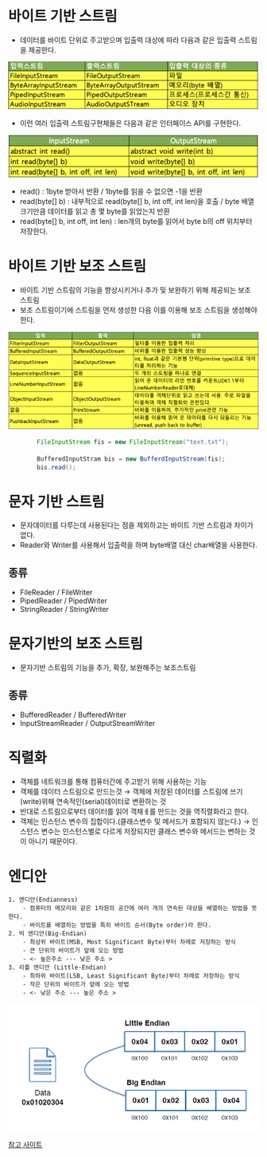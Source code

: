 # 바이트 기반 스트림

- 데이터를 바이트 단위로 주고받으며 입출력 대상에 따라 다음과 같은 입출력 스트림을 제공한다.

![img.png](img.png)

- 이런 여러 입출력 스트림구현체들은 다음과 같은 인터페이스 API를 구현한다.

![img_1.png](img_1.png)
- read() : 1byte 받아서 반환 / 1byte를 읽을 수 없으면 -1을 반환
- read(byte[] b) : 내부적으로 read(byte[] b, int off, int len)을 호출 / byte 배열 크기만큼 데이터를 읽고 총 몇 byte를 읽었는지 반환
- read(byte[] b, int off, int len) : len개의 byte를 읽어서 byte b의 off 위치부터 저장한다.

# 바이트 기반 보조 스트림

- 바이트 기반 스트림의 기능을 향상시키거나 추가 및 보완하기 위해 제공되는 보조 스트림
- 보조 스트림이기에 스트림을 먼저 생성한 다음 이를 이용해 보조 스트림을 생성해야 한다.

![img_2.png](img_2.png)

```java
        FileInputStream fis = new FileInputStream("text.txt");

        BufferedInputStram bis = new BufferdInputStream(fis);
        bis.read();
```

# 문자 기반 스트림

- 문자데이터를 다루는데 사용된다는 점을 제외하고는 바이트 기반 스트림과 차이가 없다.
- Reader와 Writer를 사용해서 입출력을 하며 byte배열 대신 char배열을 사용한다.

## 종류

- FileReader / FileWriter
- PipedReader / PipedWriter
- StringReader / StringWriter

# 문자기반의 보조 스트림

- 문자기반 스트림의 기능을 추가, 확장, 보완해주는 보조스트림

## 종류

- BufferedReader / BufferedWriter
- InputStreamReader / OutputStreamWriter

# 직렬화 

- 객체를 네트워크를 통해 컴퓨터간에 주고받기 위해 사용하는 기능
- 객체를 데이터 스트림으로 만드는것 → 객체에 저장된 데이터를 스트림에 쓰기(write)위해 연속적인(serial)데이터로 변환하는 것
- 반대로 스트림으로부터 데이터를 읽어 객채ㅔ를 만드는 것을 역직렬화라고 한다.
- 객체는 인스턴스 변수의 집합이다.(클래스변수 및 메서드가 포함되지 않는다.) → 인스턴스 변수는 인스턴스별로 다르게 저장되지만 클래스 변수와 메서드는 변하는 것이 아니기 때문이다.

# 엔디안

    1. 엔디안(Endianness)
        - 컴퓨터의 메모리와 같은 1차원의 공간에 여러 개의 연속된 대상을 배열하는 방법을 뜻한다.
        - 바이트를 배열하는 방법을 특히 바이트 순서(Byte order)라 한다.
    2. 빅 엔디안(Big-Endian)
        - 최상위 바이트(MSB, Most Significant Byte)부터 차례로 저장하는 방식
        - 큰 단위의 바이트가 앞에 오는 방법
        - <- 높은주소 --- 낮은 주소 >
    3. 리틀 엔디안 (Little-Endian)
        - 최하위 바이트(LSB, Least Significant Byte)부터 차례로 저장하는 방식
        - 작은 단위의 바이트가 앞에 오는 방법
        - <- 낮은 주소 --- 높은 주소 >

![img_png](../img/img_19.png)

[참고 사이트](https://catsbi.oopy.io/20112bd1-0d38-48ab-b8bc-c01fded65fab)